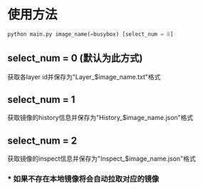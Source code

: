 # 使用方法
```python
python main.py image_name(=busybox) [select_num = 0]
```
## select_num = 0 (默认为此方式)
获取各layer id并保存为"Layer_$image_name.txt"格式
## select_num = 1
获取镜像的history信息并保存为"History_$image_name.json"格式
## select_num = 2
获取镜像的inspect信息并保存为"Inspect_$image_name.json"格式

### * 如果不存在本地镜像将会自动拉取对应的镜像 